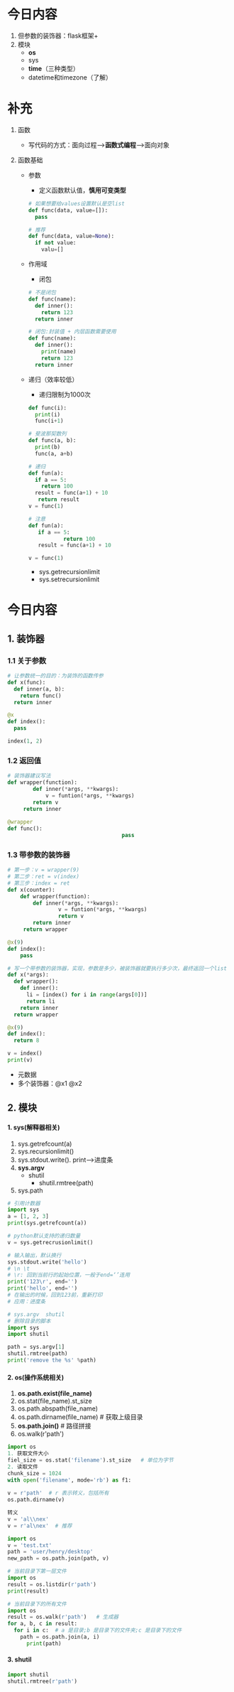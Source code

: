 # 今日内容

1. 但参数的装饰器：flask框架+
2. 模块
   - **os**
   - sys
   - **time**（三种类型）
   - datetime和timezone（了解）

# 补充

1. 函数

   - 写代码的方式：面向过程—>**函数式编程**—>面向对象

2. 函数基础

   - 参数

     - 定义函数默认值，**慎用可变类型**

     ```python
     # 如果想要给values设置默认是空list
     def func(data, value=[]):
       pass
     
     # 推荐
     def func(data, value=None):
       if not value:
         valu=[]
     ```

   - 作用域

     - 闭包

     ```python
     # 不是闭包
     def func(name):
       def inner():
         return 123
       return inner
     
     # 闭包:封装值 + 内层函数需要使用
     def func(name):
       def inner():
         print(name)
         return 123
       return inner 
     ```

   - 递归（效率较低）

     - 递归限制为1000次

     ```python
     def func(i):
       print(i)
       func(i+1)
     ```

     ```python
     # 斐波那契数列
     def func(a, b):
       print(b)
       func(a, a+b)
     ```

     ```python
     # 递归
     def fun(a):
       if a == 5:
         return 100
       result = func(a+1) + 10
       	return result
     v = func(1)
     
     # 注意
     def fun(a):
       	if a == 5:
         		return 100
       	result = func(a+1) + 10
     
     v = func(1)
     ```

     - sys.getrecursionlimit
     - sys.setrecursionlimit


# 今日内容

## 1. 装饰器

### 1.1 关于参数

```python
# 让参数统一的目的：为装饰的函数传参
def x(func):
  def inner(a, b):
    return func()
  return inner

@x
def index():
  pass

index(1, 2)
```

### 1.2 返回值

```python
# 装饰器建议写法
def wrapper(function):
  	  	def inner(*args, **kwargs):
        	v = funtion(*args, **kwargs)
        return v
     return inner
    
@wrapper
def func():
							    	pass
```

### 1.3 带参数的装饰器

```python
# 第一步：v = wrapper(9)
# 第二步：ret = v(index)
# 第三步：index = ret
def x(counter):
    def wrapper(function):
      	def inner(*args, **kwargs):
        		v = funtion(*args, **kwargs)
        		return v
      	return inner
     return wrapper

@x(9)
def index():
  	pass		
```



```python
# 写一个带参数的装饰器，实现，参数是多少，被装饰器就要执行多少次，最终返回一个list
def x(*args):
  def wrapper():
    def inner():
      li = [index() for i in range(args[0])]
      return li
    return inner
  return wrapper

@x(9)
def index():
  return 8

v = index()
print(v)
```

- 元数据
- 多个装饰器：@x1 @x2

## 2. 模块

#### 1. sys(解释器相关)

1. sys.getrefcount(a)
2. sys.recursionlimit()
3. sys.stdout.write(). print—>进度条
4. **sys.argv**
   - shutil
     - shutil.rmtree(path)
5. sys.path

```python
# 引用计数器
import sys  
a = [1, 2, 3]
print(sys.getrefcount(a))

# python默认支持的递归数量
v = sys.getrecrusionlimit()

# 输入输出，默认换行
sys.stdout.write('hello')
# \n \t 
# \r: 回到当前行的起始位置，一般于end=‘’连用
print('123\r', end='')
print('hello', end='')   
# 在输出的时候，回到123前，重新打印
# 应用：进度条
```

```python
# sys.argv  shutil
# 删除目录的脚本
import sys
import shutil

path = sys.argv[1]
shutil.rmtree(path)
print('remove the %s' %path)
```

#### 2. os(操作系统相关)

1. **os.path.exist(file_name)**
2. os.stat(file_name).st_size
3. os.path.abspath(file_name)
4. os.path.dirname(file_name) # 获取上级目录
5. **os.path.join()** # 路径拼接
6. os.walk(r'path')

```python
import os
1. 获取文件大小
fiel_size = os.stat('filename').st_size   # 单位为字节
2. 读取文件
chunk_size = 1024
with open('filename', mode='rb') as f1:
  
v = r'path'  # r 表示转义，包括所有
os.path.dirname(v)
```

```python
转义
v = 'al\\nex'
v = r'al\nex'  # 推荐
```

```python
import os
v = 'test.txt'
path = 'user/henry/desktop'
new_path = os.path.join(path, v)
```

```python
# 当前目录下第一层文件
import os
result = os.listdir(r'path')
print(result)

# 当前目录下的所有文件
import os
result = os.walk(r'path')   # 生成器
for a, b, c in result: 
  for i in c:  # a 是目录;b 是目录下的文件夹;c 是目录下的文件
    path = os.path.join(a, i)
      print(path)
```

#### 3. shutil

```python
import shutil
shutil.rmtree(r'path')
```











